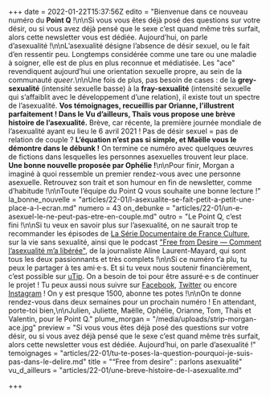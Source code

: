 +++
date = 2022-01-22T15:37:56Z
edito = "Bienvenue dans ce nouveau numéro du **Point Q**&nbsp;!\n\nSi vous vous êtes déjà posé des questions sur votre désir, ou si vous avez déjà pensé que le sexe c’est quand même très surfait, alors cette newsletter vous est dédiée. Aujourd’hui, on parle d’asexualité&nbsp;!\n\nL’asexualité désigne l’absence de désir sexuel, ou le fait d’en ressentir peu. Longtemps considérée comme une tare ou une maladie à soigner, elle est de plus en plus reconnue et médiatisée. Les \"ace\" revendiquent aujourd’hui une orientation sexuelle propre, au sein de la communauté _queer_.\n\nUne fois de plus, pas besoin de cases&nbsp;: de la **grey-sexualité** (intensité sexuelle basse) à la **fray-sexualité** (intensité sexuelle qui s’affaiblit avec le développement d’une relation), il existe tout un spectre de l’asexualité. **Vos témoignages, recueillis par Orianne, l’illustrent parfaitement&nbsp;! Dans le Vu d’ailleurs, Thaïs vous propose une brève histoire de l’asexualité.** Brève, car récente, la première journée mondiale de l’asexualité ayant eu lieu le 6 avril 2021&nbsp;! Pas de désir sexuel = pas de relation de couple&nbsp;? **L’équation n’est pas si simple, et Maëlle vous le démontre dans le débunk&nbsp;!** On termine ce numéro avec quelques œuvres de fictions dans lesquelles les personnes asexuelles trouvent leur place. **Une bonne nouvelle proposée par Ophélie&nbsp;!**\n\nPour finir, Morgan a imaginé à quoi ressemble un premier rendez-vous avec une personne asexuelle. Retrouvez son trait et son humour en fin de newsletter, comme d’habitude&nbsp;!\n\nToute l’équipe du Point Q vous souhaite une bonne lecture&nbsp;!"
la_bonne_nouvelle = "articles/22-01/l-asexualite-se-fait-petit-a-petit-une-place-a-l-ecran.md"
numero = 43
on_debunke = "articles/22-01/un-e-asexuel-le-ne-peut-pas-etre-en-couple.md"
outro = "Le Point Q, c’est fini&nbsp;!\n\nSi tu veux en savoir plus sur l’asexualité, on ne saurait trop te recommander les épisodes de [La Série Documentaire de France Culture](https://www.franceculture.fr/emissions/series/survivre-sans-sexe), sur la vie sans sexualité, ainsi que le podcast [\"Free from Desire&nbsp;&mdash;&nbsp;Comment l’asexualité m’a libérée\"](https://podcasts.apple.com/fr/podcast/free-from-desire-comment-lasexualit%C3%A9-ma-lib%C3%A9r%C3%A9e/id1521266257), de la journaliste Aline Laurent-Mayard, qui sont tous les deux passionnants et très complets&nbsp;!\n\nSi ce numéro t’a plu, tu peux le partager à tes ami·e·s. Et si tu veux nous soutenir financièrement, c’est possible sur [uTip](https://www.utip.io/lepointq). On a besoin de toi pour être assuré·e·s de continuer le projet&nbsp;! Tu peux aussi nous suivre sur [Facebook](https://www.facebook.com/lepointq.news/), [Twitter](https://twitter.com/LePointQ) ou encore [Instagram](https://www.instagram.com/lepoint.q/?hl=fr)&nbsp;! On y est presque 1500, abonne tes potes&nbsp;!\n\nOn te donne rendez-vous dans deux semaines pour un prochain numéro&nbsp;! En attendant, porte-toi bien,\n\nJulien, Juliette, Maëlle, Ophélie, Orianne, Tom, Thaïs et Valentin, pour le Point Q."
plume_morgan = "/media/uploads/strip-morgan-ace.jpg"
preview = "Si vous vous êtes déjà posé des questions sur votre désir, ou si vous avez déjà pensé que le sexe c’est quand même très surfait, alors cette newsletter vous est dédiée. Aujourd’hui, on parle d’asexualité&nbsp;!"
temoignages = "articles/22-01/tu-te-poses-la-question-pourquoi-je-suis-pas-dans-le-delire.md"
title = "&ldquo;Free from desire&rdquo;&nbsp;: parlons asexualité"
vu_d_ailleurs = "articles/22-01/une-breve-histoire-de-l-asexualite.md"

+++
